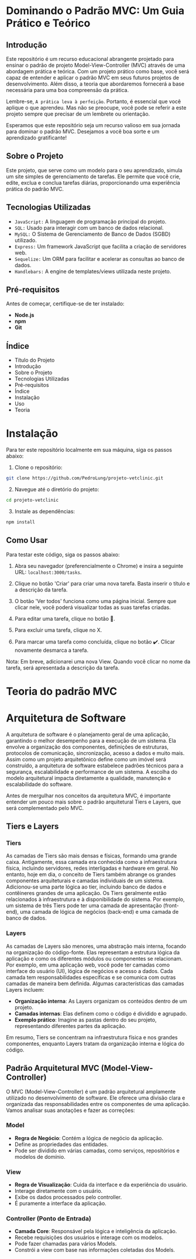 # Dominando o Padrão MVC: Um Guia Prático e Teórico

## Introdução

Este repositório é um recurso educacional abrangente projetado para ensinar o padrão de projeto Model-View-Controller (MVC) através de uma abordagem prática e teórica. 
Com um projeto prático como base, você será capaz de entender e aplicar o padrão MVC em seus futuros projetos de desenvolvimento. 
Além disso, a teoria que abordaremos fornecerá a base necessária para uma boa compreensão da prática.

Lembre-se, `A prática leva à perfeição`. Portanto, é essencial que você aplique o que aprendeu. Mas não se preocupe, você pode se referir a este projeto 
sempre que precisar de um lembrete ou orientação.

Esperamos que este repositório seja um recurso valioso em sua jornada para dominar o padrão MVC. Desejamos a você boa sorte e um aprendizado gratificante!

## Sobre o Projeto

Este projeto, que serve como um modelo para o seu aprendizado, simula um site simples de gerenciamento de tarefas. Ele permite que você crie, edite, exclua e conclua tarefas diárias, proporcionando uma experiência prática do padrão MVC.

## Tecnologias Utilizadas

- `JavaScript:` A linguagem de programação principal do projeto.
- `SQL:` Usado para interagir com um banco de dados relacional.
- `MySQL:` O Sistema de Gerenciamento de Banco de Dados (SGBD) utilizado.
- `Express:` Um framework JavaScript que facilita a criação de servidores web.
- `Sequelize:` Um ORM para facilitar e acelerar as consultas ao banco de dados.
- `Handlebars:` A engine de templates/views utilizada neste projeto.

## Pré-requisitos

Antes de começar, certifique-se de ter instalado:

- **Node.js**
- **npm**
- **Git**

## Índice

- Título do Projeto
- Introdução
- Sobre o Projeto
- Tecnologias Utilizadas
- Pré-requisitos
- Índice
- Instalação
- Uso
- Teoria

# Instalação 

Para ter este repositório localmente em sua máquina, siga os passos abaixo:

1. Clone o repositório:

```bash
git clone https://github.com/PedroLung/projeto-vetclinic.git
```

2. Navegue até o diretório do projeto:

```bash
cd projeto-vetclinic
```

3. Instale as dependências:

```bash
npm install
```

## Como Usar

Para testar este código, siga os passos abaixo:

1. Abra seu navegador (preferencialmente o Chrome) e insira a seguinte URL: `localhost:3000/tasks`.

2. Clique no botão 'Criar' para criar uma nova tarefa. Basta inserir o título e a descrição da tarefa.

3. O botão 'Ver todos' funciona como uma página inicial. Sempre que clicar nele, você poderá visualizar todas as suas tarefas criadas.

4. Para editar uma tarefa, clique no botão 📝.

5. Para excluir uma tarefa, clique no X.

6. Para marcar uma tarefa como concluída, clique no botão ✔️. Clicar novamente desmarca a tarefa.

Nota: Em breve, adicionarei uma nova View. Quando você clicar no nome da tarefa, será apresentada a descrição da tarefa.

# Teoria do padrão MVC

# Arquitetura de Software

A arquitetura de software é o planejamento geral de uma aplicação, garantindo o melhor desempenho para a execução de um sistema. Ela envolve a organização dos componentes, definições de estruturas, protocolos de comunicação, sincronização, acesso a dados e muito mais. Assim como um projeto arquitetônico define como um imóvel será construído, a arquitetura de software estabelece padrões técnicos para a segurança, escalabilidade e performance de um sistema. A escolha do modelo arquitetural impacta diretamente a qualidade, manutenção e escalabilidade do software.

Antes de mergulhar nos conceitos da arquitetura MVC, é importante entender um pouco mais sobre o padrão arquitetural Tiers e Layers, que será complementado pelo MVC.

## Tiers e Layers

### Tiers

As camadas de Tiers são mais densas e físicas, formando uma grande caixa. Antigamente, essa camada era conhecida como a infraestrutura física, incluindo servidores, redes interligadas e hardware em geral. No entanto, hoje em dia, o conceito de Tiers também abrange os grandes componentes arquiteturais e camadas individuais de um sistema. Adicionou-se uma parte lógica ao tier, incluindo banco de dados e contêineres grandes de uma aplicação. Os Tiers geralmente estão relacionados à infraestrutura e à disponibilidade do sistema. Por exemplo, um sistema de três Tiers pode ter uma camada de apresentação (front-end), uma camada de lógica de negócios (back-end) e uma camada de banco de dados.

### Layers

As camadas de Layers são menores, uma abstração mais interna, focando na organização do código-fonte. Elas representam a estrutura lógica da aplicação e como os diferentes módulos ou componentes se relacionam. Por exemplo, em uma aplicação web, você pode ter camadas como interface do usuário (UI), lógica de negócios e acesso a dados. Cada camada tem responsabilidades específicas e se comunica com outras camadas de maneira bem definida. Algumas características das camadas Layers incluem:

- **Organização interna**: As Layers organizam os conteúdos dentro de um projeto.
- **Camadas internas**: Elas definem como o código é dividido e agrupado.
- **Exemplo prático**: Imagine as pastas dentro do seu projeto, representando diferentes partes da aplicação.

Em resumo, Tiers se concentram na infraestrutura física e nos grandes componentes, enquanto Layers tratam da organização interna e lógica do código.

## Padrão Arquitetural MVC (Model-View-Controller)

O MVC (Model-View-Controller) é um padrão arquitetural amplamente utilizado no desenvolvimento de software. Ele oferece uma divisão clara e organizada das responsabilidades entre os componentes de uma aplicação. Vamos analisar suas anotações e fazer as correções:

### Model

- **Regra de Negócio**: Contém a lógica de negócio da aplicação.
- Define as propriedades das entidades.
- Pode ser dividido em várias camadas, como serviços, repositórios e modelos de domínio.

### View

- **Regra de Visualização**: Cuida da interface e da experiência do usuário.
- Interage diretamente com o usuário.
- Exibe os dados processados pelo controller.
- É puramente a interface da aplicação.

### Controller (Ponto de Entrada)

- **Camada Core**: Responsável pela lógica e inteligência da aplicação.
- Recebe requisições dos usuários e interage com os modelos.
- Pode fazer chamadas para vários Models.
- Constrói a view com base nas informações coletadas dos Models.
